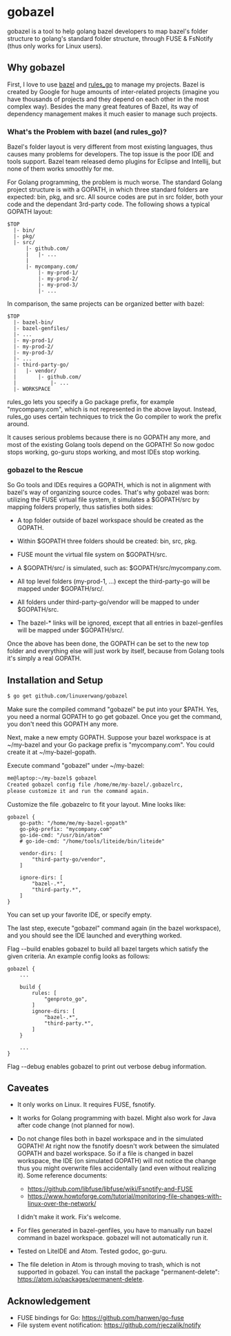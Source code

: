 # gobazel

gobazel is a tool to help golang bazel developers to map bazel's folder
structure to golang's standard folder structure, through FUSE & FsNotify
(thus only works for Linux users).

## Why gobazel

First, I love to use [bazel](https://bazel.io) and
[rules_go](https://github.com/bazelbuild/rules_go) to manage my projects.
Bazel is created by Google for huge amounts of inter-related projects
(imagine you have thousands of projects and they depend on each other in
the most complex way). Besides the many great features of Bazel, its way
of dependency management makes it much easier to manage such projects.

### What's the Problem with bazel (and rules_go)?

Bazel's folder layout is very different from most existing languages,
thus causes many problems for developers. The top issue is the poor IDE
and tools support. Bazel team released demo plugins for Eclipse and Intellij,
but none of them works smoothly for me.

For Golang programming, the problem is much worse. The standard Golang project
structure is with a GOPATH, in which three standard folders are expected: bin,
pkg, and src. All source codes are put in src folder, both your code and the
dependant 3rd-party code. The following shows a typical GOPATH layout:

```
$TOP
  |- bin/
  |- pkg/
  |- src/
      |- github.com/
      |   |- ...
      |
      |- mycompany.com/
          |- my-prod-1/
          |- my-prod-2/
          |- my-prod-3/
          |- ...
```

In comparison, the same projects can be organized better with bazel:

```
$TOP
  |- bazel-bin/
  |- bazel-genfiles/
  |- ...
  |- my-prod-1/
  |- my-prod-2/
  |- my-prod-3/
  |- ...
  |- third-party-go/
  |   |- vendor/
  |       |- github.com/
  |           |- ...
  |- WORKSPACE
```

rules_go lets you specify a Go package prefix, for example "mycompany.com",
which is not represented in the above layout. Instead, rules_go uses certain
techniques to trick the Go compiler to work the prefix around.

It causes serious problems because there is no GOPATH any more, and most of
the existing Golang tools depend on the GOPATH! So now godoc stops working,
go-guru stops working, and most IDEs stop working.

### gobazel to the Rescue

So Go tools and IDEs requires a GOPATH, which is not in alignment with bazel's
way of organizing source codes. That's why gobazel was born: utilizing the
FUSE virtual file system, it simulates a $GOPATH/src by mapping folders
properly, thus satisfies both sides:

- A top folder outside of bazel workspace should be created as the GOPATH.

- Within $GOPATH three folders should be created: bin, src, pkg.

- FUSE mount the virtual file system on $GOPATH/src.

- A $GOPATH/src/<go-pkg-prefix> is simulated, such as:
	$GOPATH/src/mycompany.com.

- All top level folders (my-prod-1, ...) except the third-party-go will
	be mapped under $GOPATH/src/<go-pkg-prefix>.

- All folders under third-party-go/vendor will be mapped to under $GOPATH/src.

- The bazel-* links will be ignored, except that all entries in bazel-genfiles
	will be mapped under $GOPATH/src/<go-pkg-prefix>.

Once the above has been done, the GOPATH can be set to the new top folder and
everything else will just work by itself, because from Golang tools it's
simply a real GOPATH.

## Installation and Setup

```bash
$ go get github.com/linuxerwang/gobazel
```

Make sure the compiled command "gobazel" be put into your $PATH. Yes, you
need a normal GOPATH to go get gobazel. Once you get the command, you don't
need this GOPATH any more.

Next, make a new empty GOPATH. Suppose your bazel workspace is at ~/my-bazel
and your Go package prefix is "mycompany.com". You could create it at
~/my-bazel-gopath.

Execute command "gobazel" under ~/my-bazel:

```bash
me@laptop:~/my-bazel$ gobazel
Created gobazel config file /home/me/my-bazel/.gobazelrc,
please customize it and run the command again.
```

Customize the file .gobazelrc to fit your layout. Mine looks like:

```
gobazel {
    go-path: "/home/me/my-bazel-gopath"
    go-pkg-prefix: "mycompany.com"
    go-ide-cmd: "/usr/bin/atom"
    # go-ide-cmd: "/home/tools/liteide/bin/liteide"

    vendor-dirs: [
        "third-party-go/vendor",
    ]

    ignore-dirs: [
        "bazel-.*",
        "third-party.*",
    ]
}
```

You can set up your favorite IDE, or specify empty.

The last step, execute "gobazel" command again (in the bazel workspace),
and you should see the IDE launched and everything worked.

Flag --build enables gobazel to build all bazel targets which satisfy the
given criteria. An example config looks as follows:

```
gobazel {
    ...

    build {
        rules: [
            "genproto_go",
        ]
        ignore-dirs: [
            "bazel-.*",
            "third-party.*",
        ]
    }

    ...
}

```

Flag --debug enables gobazel to print out verbose debug information.

## Caveates

- It only works on Linux. It requires FUSE, fsnotify.

- It works for Golang programming with bazel. Might also work for Java
	after code change (not planned for now).

- Do not change files both in bazel workspace and in the simulated GOPATH!
	At right now the fsnotify doesn't work between the simulated GOPATH
	and bazel workspace. So if a file is changed in bazel workspace,
	the IDE (on simulated GOPATH) will not notice the change thus you might
	overwrite files accidentally (and even without realizing it). Some
	reference documents:

	- https://github.com/libfuse/libfuse/wiki/Fsnotify-and-FUSE
	- https://www.howtoforge.com/tutorial/monitoring-file-changes-with-linux-over-the-network/

	I didn't make it work. Fix's welcome.

- For files generated in bazel-genfiles, you have to manually run bazel
	command in bazel workspace. gobazel will not automatically run it.

- Tested on LiteIDE and Atom. Tested godoc, go-guru.

- The file deletion in Atom is through moving to trash, which is not
	supported in gobazel. You can install the package "permanent-delete":
	https://atom.io/packages/permanent-delete.

## Acknowledgement

- FUSE bindings for Go: https://github.com/hanwen/go-fuse
- File system event notification: https://github.com/rjeczalik/notify

